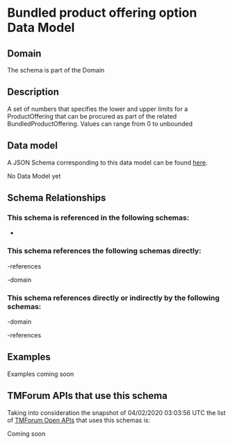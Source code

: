 # Bundled product offering option Data Model

## Domain

The  schema is part of the  Domain

## Description

A set of numbers that specifies the lower and upper limits for a ProductOffering that can be procured as part of the related BundledProductOffering. Values can range from 0 to unbounded

## Data model

A JSON Schema corresponding to this data model can be found
[here](https://github.com/tmforum-rand/schemas/blob/candidates/Product/BundledProductOfferingOption.schema.json).

No Data Model yet

## Schema Relationships

### This schema is referenced in the following schemas:

-

### This schema references the following schemas directly:

-references

-domain

### This schema references directly or indirectly by the following schemas:

-domain

-references



## Examples

Examples coming soon

## TMForum APIs that use this schema

Taking into consideration the snapshot of 04/02/2020 03:03:56 UTC the list of [TMForum Open APIs](https://www.tmforum.org/open-apis/) that uses this schemas is:

Coming soon